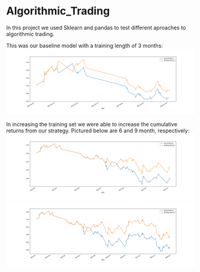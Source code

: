 # Algorithmic_Trading
In this project we used Sklearn and pandas to test different aproaches to algorithmic trading.

This was our baseline model with a training length of 3 months:
![alt text](https://github.com/apeyton2/Algorithmic_Trading/blob/main/Resources/SVM_3month.png)

In increasing the training set we were able to increase the cumulative returns from our strategy. Pictured below are 6 and 9 month, respectively:
![alt text](https://github.com/apeyton2/Algorithmic_Trading/blob/main/Resources/SVM_6month.png)
![alt text](https://github.com/apeyton2/Algorithmic_Trading/blob/main/Resources/SVM_9month.png)
